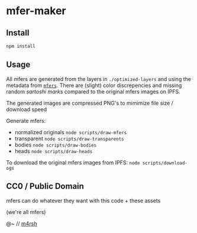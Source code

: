 # mfer-maker

## Install

```bash
npm install
```

## Usage

All mfers are generated from the layers in `./optimized-layers` and using the metadata from [`mfers`](https://github.com/mfers-dev/mfers). There are (slight) color discrepencies and missing random *sartoshi marks* compared to the original mfers images on IPFS.

The generated images are compressed PNG's to mimimize file size / download speed

Generate mfers:
  - normalized originals `node scripts/draw-mfers`
  - transparent `node scripts/draw-transparents`
  - bodies `node scripts/draw-bodies`
  - heads `node scripts/draw-heads`

To download the original mfers images from IPFS: `node scripts/download-ogs`
  

## CC0 / Public Domain

mfers can do whatever they want with this code + these assets

(we're all mfers)

@~ // [m4rsh](https://m4r.sh)